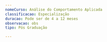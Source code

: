 ```yaml
---
nomeCurso: Análise do Comportamento Aplicada
classificacao: Especialização
duracao: Pode ser de 4 a 12 meses
observacao: obs
tipo: Pós Graduação

---
```



